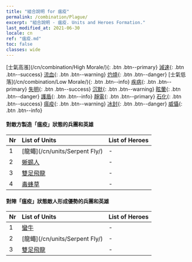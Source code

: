 ```yaml
---
title: "組合說明 for 瘟疫"
permalink: /combination/Plague/
excerpt: "組合說明 - 瘟疫. Units and Heroes Formation."
last_modified_at: 2021-06-30
locale: cn
ref: "瘟疫.md"
toc: false
classes: wide
---
```


  [士氣高漲](/cn/combination/High Morale/){: .btn .btn--primary} [減速](/cn/combination/Slow/){: .btn .btn--success} [流血](/cn/combination/Bleeding/){: .btn .btn--warning} [灼燒](/cn/combination/Burning/){: .btn .btn--danger} [士氣低落](/cn/combination/Low Morale/){: .btn .btn--info} [疾病](/cn/combination/Disease/){: .btn .btn--primary} [失明](/cn/combination/Blind/){: .btn .btn--success} [沉默](/cn/combination/Silence/){: .btn .btn--warning} [眩暈](/cn/combination/Stun/){: .btn .btn--danger} [護盾](/cn/combination/Shield/){: .btn .btn--info} [靜電](/cn/combination/Static/){: .btn .btn--primary} [石化](/cn/combination/Petrify/){: .btn .btn--success} [瘟疫](/cn/combination/Plague/){: .btn .btn--warning} [冰封](/cn/combination/Freeze/){: .btn .btn--danger} [威懾](/cn/combination/Deterrence/){: .btn .btn--info} 


#### 對敵方製造「瘟疫」狀態的兵團和英雄

  | Nr |  List of Units  | List of Heroes | 
  |:---|:----------------|:---------------| 
  | 1 | [龍蠅](/cn/units/Serpent Fly/) | - |
  | 2 | [蜥蜴人](/cn/units/Lizardman/) | - |
  | 3 | [雙足飛龍](/cn/units/Wyvern/) | - |
  | 4 | [毒蜂草](/cn/units/Waspwort/) | - |


#### 對陣「瘟疫」狀態敵人形成優勢的兵團和英雄

  | Nr |  List of Units  | List of Heroes | 
  |:---|:----------------|:---------------| 
  | 1 | [蠻牛](/cn/units/Gorgon/) | - |
  | 2 | [龍蠅](/cn/units/Serpent Fly/) | - |
  | 3 | [雙足飛龍](/cn/units/Wyvern/) | - |
